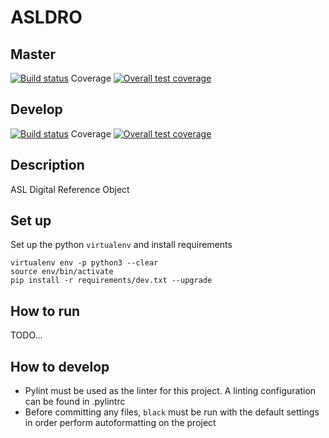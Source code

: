 # ASLDRO


## Master
[![Build status](https://git.goldstandardphantoms.com/GSP/software/asldro/badges/master/pipeline.svg)](https://git.goldstandardphantoms.com/GSP/software/asldro/commits/master)
Coverage [![Overall test coverage](https://git.goldstandardphantoms.com/GSP/software/asldro/badges/master/coverage.svg)](https://git.goldstandardphantoms.com/GSP/software/asldro/pipelines)

## Develop
[![Build status](https://git.goldstandardphantoms.com/GSP/software/asldro/badges/develop/pipeline.svg)](https://git.goldstandardphantoms.com/GSP/software/asldro/commits/develop)
Coverage [![Overall test coverage](https://git.goldstandardphantoms.com/GSP/software/asldro/badges/develop/coverage.svg)](https://git.goldstandardphantoms.com/GSP/software/asldro/pipelines)


## Description

ASL Digital Reference Object


## Set up

Set up the python `virtualenv` and install requirements

    virtualenv env -p python3 --clear
    source env/bin/activate
    pip install -r requirements/dev.txt --upgrade


## How to run

TODO...


## How to develop

- Pylint must be used as the linter for this project. A linting configuration can be found in .pylintrc
- Before committing any files, `black` must be run with the default settings in order perform autoformatting on the project
